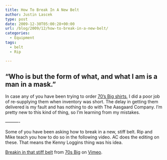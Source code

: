 ```yaml
---
title: How To Break In A New Belt
author: Justin Lascek
type: post
date: 2009-12-30T05:00:28+00:00
url: /blog/2009/12/how-to-break-in-a-new-belt/
categories:
  - Equipment
tags:
  - belt
  - Rip

---
```

## &#8220;Who is but the form of what, and what I am is a man in a mask.&#8221;

In case any of you have been trying to order [70&rsquo;s Big shirts][1], I did a poor job of re-supplying them when inventory was short. The delay in getting them delivered is my fault and has nothing to do with The Aasgaard Company. I&rsquo;m pretty new to this kind of thing, so I&rsquo;m learning from my mistakes.
  

  
&#8212;&#8212;&#8212;-
  

  
Some of you have been asking how to break in a new, stiff belt. Rip and Mike teach you how to do so in the following video. AC does the editing on these. That means the Kenny Loggins thing was his idea.
  


[Breakin in that stiff belt][2] from [70s Big][3] on [Vimeo][4].

 [1]: /?page_id=10
 [2]: http://vimeo.com/8390351
 [3]: http://vimeo.com/user2255573
 [4]: http://vimeo.com
